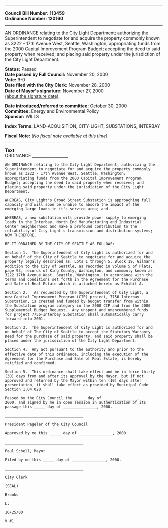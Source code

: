 * * * * *  
  
**Council Bill Number: [](#h0)[](#h2)113459**   
**Ordinance Number: 120160**  
  
* * * * *  
  
AN ORDINANCE relating to the City Light Department; authorizing the Superintendent to negotiate for and acquire the property commonly known as 3222 - 17th Avenue West, Seattle, Washington; appropriating funds from the 2000 Capital Improvement Program Budget; accepting the deed to said property when received; and placing said property under the jurisdiction of the City Light Department.  
  
**Status:** Passed   
**Date passed by Full Council:** November 20, 2000   
**Vote:** 9-0   
**Date filed with the City Clerk:** November 28, 2000   
**Date of Mayor's signature:** November 27, 2000   
[(about the signature date)](/~public/approvaldate.htm)   
  
  
**Date introduced/referred to committee:** October 30, 2000   
**Committee:** Energy and Environmental Policy   
**Sponsor:** WILLS   
  
**Index Terms:** LAND-ACQUISITION, CITY-LIGHT, SUBSTATIONS, INTERBAY  
  
**Fiscal Note:** *(No fiscal note available at this time)*  
  
* * * * *  
  
**Text**  
    ORDINANCE __________________  
  
    AN ORDINANCE relating to the City Light Department; authorizing the  
    Superintendent to negotiate for and acquire the property commonly  
    known as 3222 - 17th Avenue West, Seattle, Washington;  
    appropriating funds from the 2000 Capital Improvement Program  
    Budget; accepting the deed to said property when received; and  
    placing said property under the jurisdiction of the City Light  
    Department.  
  
    WHEREAS, City Light's Broad Street Substation is approaching full  
    capacity and will soon be unable to absorb the impact of the  
    emerging large loads in it's service area; and  
  
    WHEREAS, a new substation will provide power supply to emerging  
    loads in the Interbay, North End Manufacturing and Industrial  
    Center neighborhood and make a profound contribution to the  
    reliability of City Light's transmission and distribution systems;  
    NOW THEREFORE,  
  
    BE IT ORDAINED BY THE CITY OF SEATTLE AS FOLLOWS:  
  
    Section 1.  The Superintendent of City Light is authorized for and  
    on behalf of the City of Seattle to negotiate for and acquire the  
    property legally described as: Lots 1 through 5, Block 19, Gilman's  
    Addition to the City of Seattle, as recorded in Volume 5 of Plats,  
    page 93, records of King County, Washington, and commonly known as  
    3222 17th Avenue West, Seattle, Washington, in accordance with the  
    terms and conditions set forth in the Agreement for the Purchase  
    and Sale of Real Estate which is attached hereto as Exhibit A.  
  
    Section 2.   As requested by the Superintendent of City Light, a  
    new Capital Improvement Program (CIP) project, 7756 Interbay  
    Substation, is created and funded by budget transfer from within  
    the Substation program category in the 2000 CIP and from the 2000  
    Supplemental Budget Request.  Any unspent and unencumbered funds  
    for project 7756-Interbay Substation shall automatically carry  
    forward into 2001.  
  
    Section 3.  The Superintendent of City Light is authorized for and  
    on behalf of The City of Seattle to accept the Statutory Warranty  
    Deed for the purchase of said property, and said property shall be  
    placed under the jurisdiction of the City Light Department.  
  
    Section 4.  Any act pursuant to the authority and prior to the  
    effective date of this ordinance, including the execution of the  
    Agreement for the Purchase and Sale of Real Estate, is hereby  
    ratified and confirmed.  
  
    Section 5.  This ordinance shall take effect and be in force thirty  
    (30) days from and after its approval by the Mayor, but if not  
    approved and returned by the Mayor within ten (10) days after  
    presentation, it shall take effect as provided by Municipal Code  
    Section 1.04.020.  
  
    Passed by the City Council the _____ day of _______________,  
    2000, and signed by me in open session in authentication of its  
    passage this _____ day of _______________, 2000.  
  
    ___________________________________  
  
    President Pageler of the City Council  
  
    Approved by me this _____ day of _______________, 2000.  
  
    ___________________________________  
  
    Paul Schell, Mayor  
  
    Filed by me this _____ day of _______________, 2000.  
  
    ___________________________________  
  
    City Clerk  
  
    (SEAL)  
  
    Brooks  
  
    L:  
  
    10/25/00  
  
    V #1  
